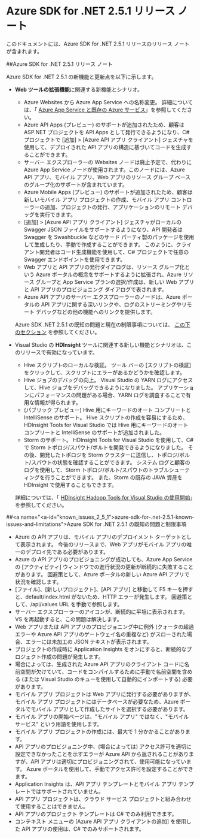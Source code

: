 <properties 
   pageTitle="Azure SDK for .NET 2.5.1 リリース ノート" 
   description="Azure SDK for .NET 2.5.1 リリース ノート" 
   services="app-service" 
   documentationCenter=".net,nodejs,java" 
   authors="Juliako" 
   manager="erikre" 
   editor=""/>

<tags
   ms.service="app-service"
   ms.devlang="multiple"
   ms.topic="article"
   ms.tgt_pltfrm="na"
   ms.workload="integration" 
   ms.date="10/10/2016"
   ms.author="juliako"/>



# <a name="azure-sdk-for-.net-2.5.1-release-notes"></a>Azure SDK for .NET 2.5.1 リリース ノート

このドキュメントには、Azure SDK for .NET 2.5.1 リリースのリリース ノートが含まれます。 

##<a name="azure-sdk-for-.net-2.5.1-release-notes"></a>Azure SDK for .NET 2.5.1 リリース ノート

Azure SDK for .NET 2.5.1 の新機能と更新点を以下に示します。

- **Web ツールの拡張機能**に関連する新機能とシナリオ。 

    - Azure Websites から Azure App Service への名称変更。 詳細については、「 [Azure App Service と既存の Azure サービス](app-service-changes-existing-services.md)」を参照してください。
    - Azure API Apps (プレビュー) のサポートが追加されたため、顧客は ASP.NET プロジェクトを API Apps として発行できるようになり、C# プロジェクトで [追加] > [Azure API アプリ クライアント] ジェスチャを使用して、デプロイされた API アプリの構造に基づいてコードを生成することができます。 
    - サーバー エクスプローラーの Websites ノードは廃止予定で、代わりに Azure App Service ノードが使用されます。このノードには、Azure API アプリ、モバイル アプリ、Web アプリのリソース グループ ベースのグループ化のサポートが含まれています。
    - Azure Mobile Apps (プレビュー) のサポートが追加されたため、顧客は新しいモバイル アプリ プロジェクトの作成、モバイル アプリ コントローラーの追加、プロジェクトの発行、アプリケーションのリモート デバッグを実行できます。
    - [追加] > [Azure API アプリ クライアント] ジェスチャがローカルの Swagger JSON ファイルをサポートするようになり、API 開発者は Swagger を Swashbuckle などのサード パーティ製のパッケージを使用して生成したり、手動で作成することができます。 このように、クライアント開発者はコード生成機能を使用して、C# プロジェクトで任意の Swagger エンドポイントを使用できます。 
    - Web アプリと API アプリの発行ダイアログは、リソース グループ化という Azure ポータルの概念をサポートするように拡張され、Azure リソース グループと App Service プランの選択/作成は、新しい Web アプリと API アプリのプロビジョニング ダイアログで表されます。 
    - Azure API アプリのサーバー エクスプローラーのノードは、Azure ポータルの API アプリに関する深いリンクや、ログのストリーミングやリモート デバッグなどの他の機能へのリンクを提供します。

    Azure SDK .NET 2.5.1 の既知の問題と現在の制限事項については、 [この下のセクション](app-service-release-notes.md#known_issues_2_5_1) を参照してください。


- Visual Studio の **HDInsight** ツールに関連する新しい機能とシナリオは、このリリースで有効になっています。 
    - Hive スクリプトのローカルな検証。 ツール バーの [スクリプトの検証] をクリックして、スクリプトにエラーがあるかどうかを確認します。 
    - Hive ジョブのデバッグの向上。 Visual Studio の YARN ログにアクセスして、Hive ジョブをデバッグできるようになりました。 アプリケーションにパフォーマンスの問題がある場合、YARN ログを調査することで有用な情報が得られます。
    - (パブリック プレビュー) Hive 用にキーワードのオート コンプリートと IntelliSense のサポート。 Hive スクリプトの作成を容易にするため、HDInsight Tools for Visual Studio では Hive 用にキーワードのオート コンプリートと IntelliSense のサポートが追加されました。
    - Storm のサポート。 HDInsight Tools for Visual Studio を使用して、C# で Storm トポロジ/スパウト/ボルトを開発できるようになりました。 その後、開発したトポロジを Storm クラスターに送信し、トポロジ/ボルト/スパウトの状態を確認することができます。 システム ログと顧客のログを使用して、Storm トポロジ/ボルト/スパウトのトラブルシューティングを行うことができます。 また、Storm の既存の JAVA 資産を HDInsight で使用することもできます。
    
    詳細については、「 [HDInsight Hadoop Tools for Visual Studio の使用開始](hdinsight-hadoop-visual-studio-tools-get-started.md)」を参照してください。



##<a name="<a-id="known_issues_2_5_1"></a>azure-sdk-for-.net-2.5.1-known-issues-and-limitations"></a><a id="known_issues_2_5_1"></a>Azure SDK for .NET 2.5.1 の既知の問題と制限事項

- Azure の API アプリは、モバイル アプリのデプロイメント ターゲットとして表示されます。 今後のリリースまで、Web アプリがモバイル アプリの唯一のデプロイ先である必要があります。 
- Azure の API アプリのプロビジョニングが成功しても、Azure App Service の [アクティビティ] ウィンドウでの進行状況の更新が断続的に失敗することがあります。 回避策として、Azure ポータルの新しい Azure API アプリで状況を確認します。 
- [ファイル]、[新しいプロジェクト]、[API アプリ] と移動して F5 キーを押すと、default/index.html がないため、HTTP エラーが発生します。 回避策として、/api/values URL を手動で参照します。 
- サーバー エクスプローラーのアイコンが、断続的に平坦に表示されます。 VS を再起動すると、この問題は解決します。 
- Web アプリまたは API アプリのプロビジョニング中に例外 (クォータの超過エラーや Azure API アプリのゲートウェイ名の重複など) がスローされた場合、エラーには未加工の JSON テキストが表示されます。 
- プロジェクトの作成時に Application Insights をオンにすると、断続的なプロジェクト作成の問題が発生します。
- 場合によっては、生成された Azure API アプリのクライアント コードに名前空間が欠けていて、コードをコンパイルするために手動で名前空間を含める (または Visual Studio のキューを使用して自動的にインポートする) 必要があります。 
- モバイル アプリ プロジェクトは Web アプリに発行する必要がありますが、モバイル アプリ プロジェクトにはデータベースが必要なため、Azure ポータルでモバイル アプリとして作成したサイトを選択する必要があります。 
- モバイル アプリの開始ページは、"モバイル アプリ" ではなく、"モバイル サービス" という用語を使用します。 
- モバイル アプリ プロジェクトの作成には、最大で 1 分かかることがあります。 
- API アプリのプロビジョニング中、(場合によっては) アクセス許可を適切に設定できなかったことを示すエラーが Azure API から返されることがありますが、API アプリは適切にプロビジョニングされて、使用可能になっています。 Azure ポータルを使用して、手動でアクセス許可を設定することができます。
- Application Insights は、API アプリ テンプレートとモバイル アプリ テンプレートではサポートされていません。
- API アプリ プロジェクトは、クラウド サービス プロジェクトと組み合わせて使用することはできません。
- API アプリのプロジェクト テンプレートは C# でのみ利用できます。
- コンテキスト メニューの [Azure API アプリ クライアントの追加] を使用した API アプリの使用は、C# でのみサポートされます。

 



<!--HONumber=Oct16_HO2-->


